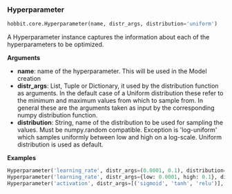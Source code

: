 ### Hyperparameter

```python
hobbit.core.Hyperparameter(name, distr_args, distribution='uniform')
```


A Hyperparameter instance captures the information about each of the hyperparameters to be optimized.

__Arguments__

- __name__: name of the hyperparameter. This will be used in the Model creation
- __distr_args__: List, Tuple or Dictionary, it used by the distribution function as arguments. 
		In the default case of a Uniform distribution these refer to the minimum and maximum values from 
		which to sample from. In general these are the  arguments taken as input by the corresponding numpy 
		distribution function.
- __distribution__: String, name of the distribution to be used for sampling
		the values. Must be numpy.random compatible. Exception is
		'log-uniform' which samples uniformly between low and high
		on a log-scale. Uniform distribution is used as
		default.

__Examples__

```python
Hyperparameter('learning_rate', distr_args=(0.0001, 0.1), distribution='log-uniform'),
Hyperparameter('learning_rate', distr_args={low: 0.0001, high: 0.1}, distribution='uniform'),
Hyperparameter('activation', distr_args=[('sigmoid', 'tanh', 'relu')], distribution='choice')
```

